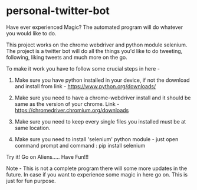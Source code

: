 # personal-twitter-bot

Have ever experienced Magic? The automated program will do whatever you would like to do.


This project works on the chrome webdriver and python module selenium. The project is a twitter bot will do all the things you'd like to do tweeting, following, liking tweets and much more on the go.



To make it work you have to follow some crucial steps in here -

1. Make sure you have python installed in your device, if not the download and install from link - https://www.python.org/downloads/

2. Make sure you need to have a chrome-webdriver install and it should be same as the version of your chrome. Link - https://chromedriver.chromium.org/downloads

3. Make sure you need to keep every single files you installed must be at same location.

4. Make sure you need to install 'selenium' python module - just open command prompt and command : pip install selenium



Try it! Go on Aliens..... Have Fun!!!




Note - This is not a complete program there will some more updates in the future. In case if you want to experience some magic in here go on. This is just for fun purpose.
